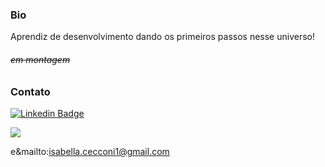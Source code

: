 ### Bio

Aprendiz de desenvolvimento dando os primeiros passos nesse universo!

###### <s>em montagem</s>

### Contato

[![Linkedin Badge](https://img.shields.io/badge/-IsabellaCecconi-blue?style=flat-square&logo=Linkedin&logoColor=white&link=https://www.linkedin.com/in/imzcc/)](https://www.linkedin.com/in/imzcc/)

<img src="{https://img.shields.io/badge/-isabella.cecconi1@gmail.com?style=for-the-badge&logo=gmail&logoColor=white}" />

e&mailto:isabella.cecconi1@gmail.com

